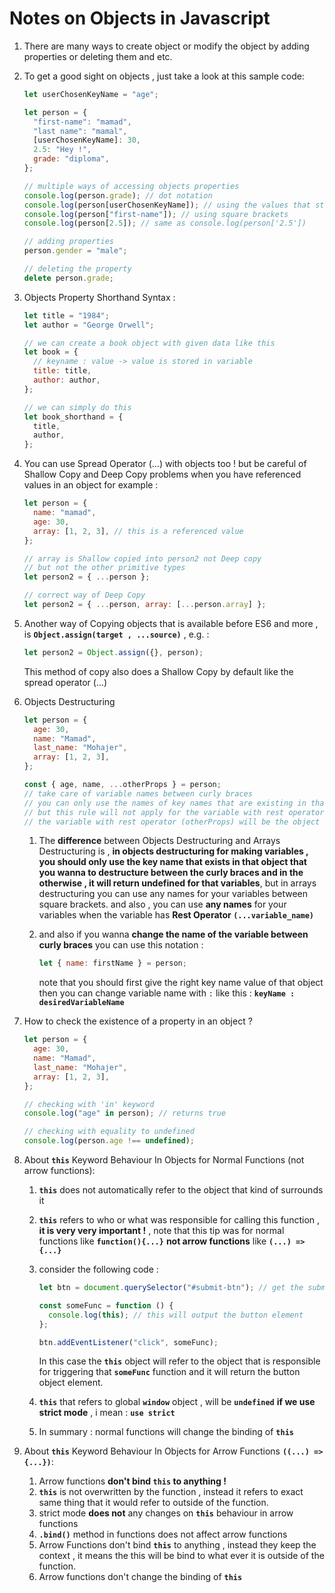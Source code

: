 # Notes on Objects in Javascript

1. There are many ways to create object or modify the object by adding properties or deleting them and etc.
2. To get a good sight on objects , just take a look at this sample code:

   ```javascript
   let userChosenKeyName = "age";

   let person = {
     "first-name": "mamad",
     "last name": "mamal",
     [userChosenKeyName]: 30,
     2.5: "Hey !",
     grade: "diploma",
   };

   // multiple ways of accessing objects properties
   console.log(person.grade); // dot notation
   console.log(person[userChosenKeyName]); // using the values that stored in variable
   console.log(person["first-name"]); // using square brackets
   console.log(person[2.5]); // same as console.log(person['2.5'])

   // adding properties
   person.gender = "male";

   // deleting the property
   delete person.grade;
   ```

3. Objects Property Shorthand Syntax :

   ```javascript
   let title = "1984";
   let author = "George Orwell";

   // we can create a book object with given data like this
   let book = {
     // keyname : value -> value is stored in variable
     title: title,
     author: author,
   };

   // we can simply do this
   let book_shorthand = {
     title,
     author,
   };
   ```

4. You can use Spread Operator (...) with objects too ! but be careful of Shallow Copy and Deep Copy problems when you have referenced values in an object for example :

   ```javascript
   let person = {
     name: "mamad",
     age: 30,
     array: [1, 2, 3], // this is a referenced value
   };

   // array is Shallow copied into person2 not Deep copy
   // but not the other primitive types
   let person2 = { ...person };

   // correct way of Deep Copy
   let person2 = { ...person, array: [...person.array] };
   ```

5. Another way of Copying objects that is available before ES6 and more , is **`Object.assign(target , ...source)`** , e.g. :

   ```javascript
   let person2 = Object.assign({}, person);
   ```

   This method of copy also does a Shallow Copy by default like the spread operator (...)

6. Objects Destructuring

   ```javascript
   let person = {
     age: 30,
     name: "Mamad",
     last_name: "Mohajer",
     array: [1, 2, 3],
   };

   const { age, name, ...otherProps } = person;
   // take care of variable names between curly braces
   // you can only use the names of key names that are existing in that object
   // but this rule will not apply for the variable with rest operator (...)
   // the variable with rest operator (otherProps) will be the object with the remaining keys and values
   ```

   1. The **difference** between Objects Destructuring and Arrays Destructuring is , **in objects destructuring for making variables , you should only use the key name that exists in that object that you wanna to destructure between the curly braces and in the otherwise , it will return undefined for that variables**, but in arrays destructuring you can use any names for your variables between square brackets.
      and also , you can use **any names** for your variables when the variable has **Rest Operator `(...variable_name)`**

   2. and also if you wanna **change the name of the variable between curly braces** you can use this notation :

      ```javascript
      let { name: firstName } = person;
      ```

      note that you should first give the right key name value of that object then you can change variable name with `:` like this :
      **`keyName : desiredVariableName`**

7. How to check the existence of a property in an object ?

   ```javascript
   let person = {
     age: 30,
     name: "Mamad",
     last_name: "Mohajer",
     array: [1, 2, 3],
   };

   // checking with 'in' keyword
   console.log("age" in person); // returns true

   // checking with equality to undefined
   console.log(person.age !== undefined);
   ```

8. About **`this`** Keyword Behaviour In Objects for Normal Functions (not arrow functions):

   1. **`this`** does not automatically refer to the object that kind of surrounds it
   2. **`this`** refers to who or what was responsible for calling this function , **it is very very important !** , note that this tip was for normal functions like **`function(){...}`** **not arrow functions** like **`(...) => {...}`**
   3. consider the following code :

      ```javascript
      let btn = document.querySelector("#submit-btn"); // get the submit button element

      const someFunc = function () {
        console.log(this); // this will output the button element
      };

      btn.addEventListener("click", someFunc);
      ```

      In this case the **`this`** object will refer to the object that is responsible for triggering that **`someFunc`** function and it will return the button object element.

   4. **`this`** that refers to global **`window`** object , will be **`undefined`** **if we use strict mode** , i mean : **`use strict`**
   5. In summary : normal functions will change the binding of **`this`**

9. About **`this`** Keyword Behaviour In Objects for Arrow Functions **`((...) => {...})`**:
   1. Arrow functions **don't bind `this` to anything !**
   2. **`this`** is not overwritten by the function , instead it refers to exact same thing that it would refer to outside of the function.
   3. strict mode **does not** any changes on **`this`** behaviour in arrow functions
   4. **`.bind()`** method in functions does not affect arrow functions
   5. Arrow Functions don't bind **`this`** to anything , instead they keep the context , it means the this will be bind to what ever it is outside of the function.
   6. Arrow functions don't change the binding of **`this`**
